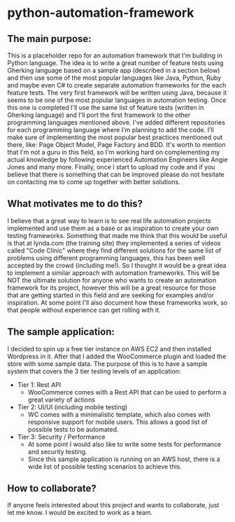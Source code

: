 # python-automation-framework

## The main purpose:
This is a placeholder repo for an automation framework that I'm building in Python language. The idea is to write a great number of feature tests using Gherking language based on a sample app (described in a section below) and then use some of the most popular languages like Java, Python, Ruby and maybe even C# to create separate automation frameworks for the each feature tests. 
The very first framework will be written using Java, because it seems to be one of the most popular languages in automation testing. Once this one is completed I'll use the same list of feature tests (written in Gherking language) and I'll port the first framework to the other programming languages mentioned above. I've added different repositories for each programming language where I'm planning to add the code.
I'll make sure of implementing the most popular best practices mentioned out there, like: Page Object Model, Page Factory and BDD. It's worth to mention that I'm not a guru in this field, so I'm working hard on complementing my actual knowledge by following experienced Automation Engineers like Angie Jones and many more.
Finally, once I start to upload my code and if you believe that there is something that can be improved please do not hesitate on contacting me to come up together with better solutions.

## What motivates me to do this?
I believe that a great way to learn is to see real life automation projects implemented and use them as a base or as inspiration to create your own testing frameworks. Something that made me think that this would be useful is that at lynda.com (the training site) they implemented a series of videos called "Code Clinic" where they find different solutions for the same list of problems using different programming languages, this has been well accepted by the crowd (including me!). So I thought it would be a great idea to implement a similar approach with automation frameworks. 
This will be NOT the ultimate solution for anyone who wants to create an automation framework for its project, however this will be a great resource for those that are getting started in this field and are seeking for examples and/or inspiration.
At some point I'll also document how these frameworks work, so that people without experience can get rolling with it.

## The sample application:
I decided to spin up a free tier instance on AWS EC2 and then installed Wordpress in it. After that I added the WooCommerce plugin and loaded the store with some sample data. The purpose of this is to have a sample system that covers the 3 tier testing levels of an application:
- Tier 1: Rest API
    - WooCommerce comes with a Rest API that can be used to perform a great variety of actions
- Tier 2: UI/UI (including mobile testing)
    - WC comes with a minimalistic template, which also comes with responsive support for mobile users. This allows a good list of possible tests to be automated.
- Tier 3: Security / Performance
    - At some point I would also like to write some tests for performance and security testing.
    - Since this sample application is running on an AWS host, there is a wide list of possible testing scenarios to achieve this.

## How to collaborate?
If anyone feels interested about this project and wants to collaborate, just let me know. I would be excited to work as a team.
